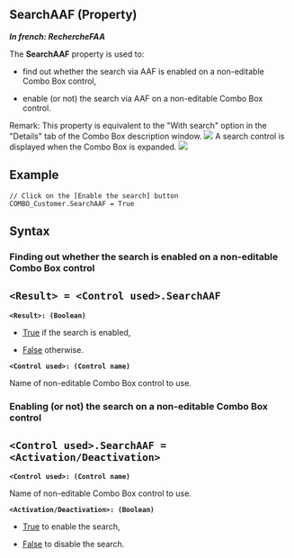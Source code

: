 
## SearchAAF (Property)

***In french: RechercheFAA***
	



<a name="XUse"></a>
<a name="Use"></a>
<a name="description"></a>
The **SearchAAF** property is used to: 

- find out whether the search via AAF is enabled on a non-editable Combo Box control, 

- enable (or not) the search via AAF on a non-editable Combo Box control. 




Remark: This property is equivalent to the "With search" option in the "Details" tab of the Combo Box description window. 
![](https://doc.pcsoft.fr/en-US/images/image.awp?langid=3&name=RechercheFAA%20-%20HC%20N%B0001.gif)
A search control is displayed when the Combo Box is expanded. ![](https://doc.pcsoft.fr/en-US/images/image.awp?langid=3&name=RechercheFAA%20-%20HC%20N%B0002.gif)

<a name="Example1"></a>
<a name="sample_code"></a>

## Example


```wl
// Click on the [Enable the search] button
COMBO_Customer.SearchAAF = True
```

<a name="XSYNTAX"></a>

## Syntax
<a name="SYNTAX1"></a>

### Finding out whether the search is enabled on a non-editable Combo Box control

`<Result> = <Control used>.SearchAAF`
---

**`<Result>: (Boolean)`**



- <u><u><u><u>True</u></u></u></u> if the search is enabled,

- <u><u><u><u>False</u></u></u></u> otherwise. 




**`<Control used>: (Control name)`**

Name of non-editable Combo Box control to use.


<a name="SYNTAX2"></a>

### Enabling (or not) the search on a non-editable Combo Box control

`<Control used>.SearchAAF = <Activation/Deactivation>`
---

**`<Control used>: (Control name)`**

Name of non-editable Combo Box control to use.

**`<Activation/Deactivation>: (Boolean)`**



- <u><u><u><u>True</u></u></u></u> to enable the search,

- <u><u><u><u>False</u></u></u></u> to disable the search.







